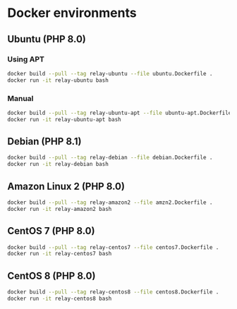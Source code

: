 # Docker environments

## Ubuntu (PHP 8.0)

### Using APT

```bash
docker build --pull --tag relay-ubuntu --file ubuntu.Dockerfile .
docker run -it relay-ubuntu bash
```

### Manual

```bash
docker build --pull --tag relay-ubuntu-apt --file ubuntu-apt.Dockerfile .
docker run -it relay-ubuntu-apt bash
```

## Debian (PHP 8.1)

```bash
docker build --pull --tag relay-debian --file debian.Dockerfile .
docker run -it relay-debian bash
```

## Amazon Linux 2 (PHP 8.0)

```bash
docker build --pull --tag relay-amazon2 --file amzn2.Dockerfile .
docker run -it relay-amazon2 bash
```

## CentOS 7 (PHP 8.0)

```bash
docker build --pull --tag relay-centos7 --file centos7.Dockerfile .
docker run -it relay-centos7 bash
```

## CentOS 8 (PHP 8.0)

```bash
docker build --pull --tag relay-centos8 --file centos8.Dockerfile .
docker run -it relay-centos8 bash
```
